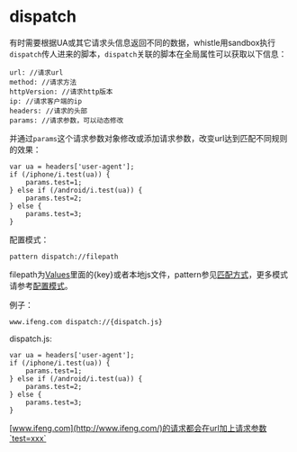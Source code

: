 # dispatch

有时需要根据UA或其它请求头信息返回不同的数据，whistle用sandbox执行`dispatch`传人进来的脚本，`dispatch`关联的脚本在全局属性可以获取以下信息：

	url: //请求url
	method: //请求方法
	httpVersion: //请求http版本
	ip: //请求客户端的ip
	headers: //请求的头部
	params: //请求参数，可以动态修改
	
并通过`params`这个请求参数对象修改或添加请求参数，改变url达到匹配不同规则的效果：

	var ua = headers['user-agent'];
	if (/iphone/i.test(ua)) {
	    params.test=1;
	} else if (/android/i.test(ua)) {
	    params.test=2;
	} else {
	    params.test=3;
	}
	
配置模式：

	pattern dispatch://filepath
	
filepath为[Values](http://local.whistlejs.com/#values)里面的{key}或者本地js文件，pattern参见[匹配方式](../pattern.html)，更多模式请参考[配置模式](../mode.html)。

例子：

	www.ifeng.com dispatch://{dispatch.js}
	
dispatch.js:

	var ua = headers['user-agent'];
	if (/iphone/i.test(ua)) {
	    params.test=1;
	} else if (/android/i.test(ua)) {
	    params.test=2;
	} else {
	    params.test=3;
	}

[www.ifeng.com](http://www.ifeng.com/)的请求都会在url加上请求参数`test=xxx`
	